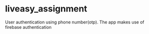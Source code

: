 # liveasy_assignment

User authentication using phone number(otp). The app makes use of firebase authentication
